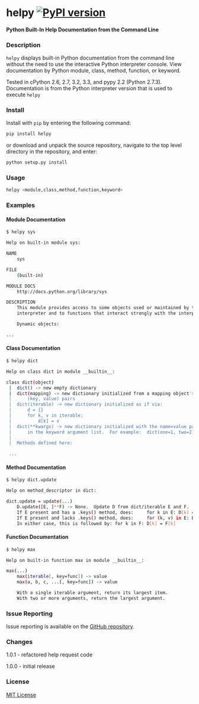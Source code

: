 helpy   [![PyPI version](https://badge.fury.io/py/helpy.png)](https://pypi.python.org/pypi/helpy)
=======

#### Python Built-In Help Documentation from the Command Line

### Description

`helpy` displays built-in Python documentation from the command line without the need to use the interactive Python interpreter console. View documentation by Python module, class, method, function, or keyword.

Tested in cPython 2.6, 2.7, 3.2, 3.3, and pypy 2.2 (Python 2.7.3).  Documentation is from the Python interpreter version that is used to execute `helpy`

### Install

Install with `pip` by entering the following command:

``` bash
pip install helpy
```

or download and unpack the source repository, navigate to the top level directory in the repository, and enter:

``` bash
python setup.py install
```

### Usage

``` bash
helpy <module,class,method,function,keyword>
```

### Examples

#### Module Documentation

``` bash
$ helpy sys

Help on built-in module sys:

NAME
    sys

FILE
    (built-in)

MODULE DOCS
    http://docs.python.org/library/sys

DESCRIPTION
    This module provides access to some objects used or maintained by the
    interpreter and to functions that interact strongly with the interpreter.

    Dynamic objects:

...
```

#### Class Documentation

``` bash
$ helpy dict

Help on class dict in module __builtin__:

class dict(object)
 |  dict() -> new empty dictionary
 |  dict(mapping) -> new dictionary initialized from a mapping object's
 |      (key, value) pairs
 |  dict(iterable) -> new dictionary initialized as if via:
 |      d = {}
 |      for k, v in iterable:
 |          d[k] = v
 |  dict(**kwargs) -> new dictionary initialized with the name=value pairs
 |      in the keyword argument list.  For example:  dict(one=1, two=2)
 |
 |  Methods defined here:

 ...
```

#### Method Documentation

``` bash
$ helpy dict.update

Help on method_descriptor in dict:

dict.update = update(...)
    D.update([E, ]**F) -> None.  Update D from dict/iterable E and F.
    If E present and has a .keys() method, does:     for k in E: D[k] = E[k]
    If E present and lacks .keys() method, does:     for (k, v) in E: D[k] = v
    In either case, this is followed by: for k in F: D[k] = F[k]
```

#### Function Documentation

``` bash
$ helpy max

Help on built-in function max in module __builtin__:

max(...)
    max(iterable[, key=func]) -> value
    max(a, b, c, ...[, key=func]) -> value

    With a single iterable argument, return its largest item.
    With two or more arguments, return the largest argument.
```

### Issue Reporting

Issue reporting is available on the [GitHub repository](https://github.com/chrissimpkins/helpy/issues).


### Changes

1.0.1 - refactored help request code

1.0.0 - initial release


### License

[MIT License](https://github.com/chrissimpkins/helpy/blob/master/docs/LICENSE)
